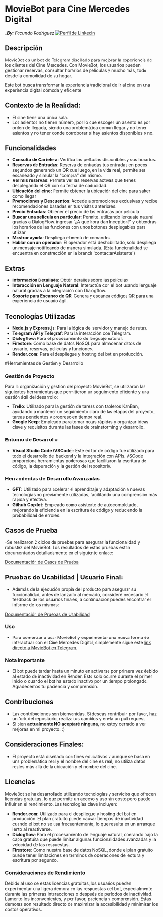 # MovieBot para Cine Mercedes Digital
__**By**: Facundo Rodriguez_
[![Perfil de LinkedIn](https://img.shields.io/badge/LinkedIn-Perfil-blue)](https://www.linkedin.com/in/facurg/)


## Descripción
MovieBot es un bot de Telegram diseñado para mejorar la experiencia de los clientes del Cine Mercedes. 
Con MovieBot, los usuarios pueden gestionar reservas, consultar horarios de películas y mucho más, todo desde la comodidad de su hogar. 

Este bot busca transformar la experiencia tradicional de ir al cine en una experiencia digital cómoda y eficiente

## Contexto de la Realidad:
- El cine tiene una única sala.
- Los asientos no tienen número, por lo que escoger un asiento es por orden de llegada, siendo una problemática común llegar y no tener asientos y no tener donde corroborar si hay asientos disponibles o no.

## Funcionalidades
- **Consulta de Cartelera**: Verifica las películas disponibles y sus horarios.
- **Reservas de Entradas**: Reserva de entradas tus entradas en pocos segundos generando un QR que luego, en la vida real, permite ser escaneado y simular la "compra" del mismo.
- **Ver mis reservas**: Permite ver las reservas activas que tienes desplegando el QR con su fecha de caducidad.
- **Ubicación del cine:** Permite obtener la ubicación del cine para saber como llegar
- **Promociones y Descuentos**: Accede a promociones exclusivas y recibe recomendaciones basadas en tus visitas anteriores.
- **Precio Entradas**: Obtener el precio de las entradas por película
- **Buscar una pelicula en particular**: Permite, utilizando lenguaje natural gracias a DialogFlow, ingresar '¿A qué hora dan Inception?' y obtendrás los horarios de las funciones con unos botones desplegables para utilizar
- **Mostrar ayuda**: Despliega el menú de comandos
- **Hablar con un operador**: El operador está deshabilitado, solo despliega un mensaje notificando de manera simulada. (Esta funcionalidad se encuentra en construcción en la branch 'contactarAsistente')

## Extras
- **Información Detallada**: Obtén detalles sobre las películas
- **Interacción en Lenguaje Natural**: Interactúa con el bot usando lenguaje natural gracias a la integración con Dialogflow.
- **Soporte para Escaneo de QR**: Genera y escanea códigos QR para una experiencia de usuario ágil.

## Tecnologías Utilizadas
- **Node.js y Express.js**: Para la lógica del servidor y manejo de rutas.
- **Telegram API y Telegraf**: Para la interacción con Telegram.
- **Dialogflow**: Para el procesamiento de lenguaje natural.
- **Firestore**: Como base de datos NoSQL para almacenar datos de usuario, reservas, peliculas y funciones.
- **Render.com**: Para el despliegue y hosting del bot en producción.

#Herramientas de Gestión y Desarrollo

### Gestión de Proyecto
Para la organización y gestión del proyecto MovieBot, se utilizaron las siguientes herramientas que permitieron un seguimiento eficiente y una gestión ágil del desarrollo:

- **Trello**: Utilizado para la gestión de tareas con tableros KanBan, ayudando a mantener un seguimiento claro de las etapas del proyecto, tareas pendientes y progreso en tiempo real.
- **Google Keep**: Empleado para tomar notas rápidas y organizar ideas clave y requisitos durante las fases de brainstorming y desarrollo.

### Entorno de Desarrollo
- **Visual Studio Code (VSCode)**: Este editor de código fue utilizado para todo el desarrollo del backend y la integración con APIs. VSCode proporciona herramientas poderosas que facilitaron la escritura de código, la depuración y la gestión del repositorio.

### Herramientas de Desarrollo Avanzadas
- **GPT**: Utilizado para acelerar el aprendizaje y adaptación a nuevas tecnologías no previamente utilizadas, facilitando una comprensión más rápida y efectiva.
- **Github Copilot**: Empleado como asistente de autocompletado, mejorando la eficiencia en la escritura de código y reduciendo la probabilidad de errores.

## Casos de Prueba

-Se realizaron 2 ciclos de pruebas para asegurar la funcionalidad y robustez del MovieBot. 
Los resultados de estas pruebas están documentados detalladamente en el siguiente enlace:

[Documentación de Casos de Prueba](https://docs.google.com/spreadsheets/d/1HAoWx55wt1t7ylIFgOSmdqvVD9SxegrEJlWSc_UjgoE/edit?usp=sharing)

## Pruebas de Usabilidad | Usuario Final: 
- Además de la ejecución propia del producto para asegurar su funcionalidad, antes de lanzarlo al mercado, consideré necesario el feedback de los usuarios finales, a continuación puedes encontrar el informe de los mismos:

[Documentación de Pruebas de Usabilidad]((https://docs.google.com/document/d/1X0JYb7LJuIAvmQbdDR5-UceCUnWao1iDs_JI9f-vuFA/edit?usp=sharing))

### Uso
- Para comenzar a usar MovieBot y experimentar una nueva forma de interactuar con el Cine Mercedes Digital, simplemente sigue este [link directo a MovieBot en Telegram](https://t.me/PruebitaDeBot).

### Nota Importante
- El bot puede tardar hasta un minuto en activarse por primera vez debido al estado de inactividad en Render. Esto solo ocurre durante el primer inicio o cuando el bot ha estado inactivo por un tiempo prolongado. Agradecemos tu paciencia y comprensión.

## Contribuciones
- Las contribuciones son bienvenidas. Si deseas contribuir, por favor, haz un fork del repositorio, realiza tus cambios y envía un pull request.
- Si bien **actualmente NO aceptaré ninguna**, no estoy cerrado a ver mejoras en mi proyecto. :)

## Consideraciones Finales:

- El proyecto está diseñado con fines educativos y aunque se basa en una problemática real y el nombre del cine es real, no utiliza datos reales más allá de la ubicación y el nombre del cine.

## Licencias

MovieBot se ha desarrollado utilizando tecnologías y servicios que ofrecen licencias gratuitas, lo que permite un acceso y uso sin costo pero puede influir en el rendimiento. Las tecnologías clave incluyen:

- **Render.com**: Utilizado para el despliegue y hosting del bot en producción. El plan gratuito puede causar tiempos de inactividad cuando el bot no se usa frecuentemente, lo que resulta en un arranque lento al reactivarse.
- **Dialogflow**: Para el procesamiento de lenguaje natural, operando bajo la capa gratuita que puede limitar algunas funcionalidades avanzadas y la velocidad de las respuestas.
- **Firestore**: Como nuestra base de datos NoSQL, donde el plan gratuito puede tener limitaciones en términos de operaciones de lectura y escritura por segundo.

### Consideraciones de Rendimiento
Debido al uso de estas licencias gratuitas, los usuarios pueden experimentar una ligera demora en las respuestas del bot, especialmente durante las primeras interacciones o después de períodos de inactividad. 
Lamento los inconvenientes, y por favor, paciencia y comprensión. Estas demoras son resultado directo de maximizar la accesibilidad y minimizar los costos operativos.

